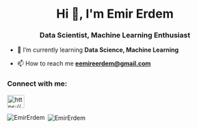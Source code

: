 <h1 align="center">Hi 👋, I'm Emir Erdem</h1>
<h3 align="center">Data Scientist, Machine Learning Enthusiast</h3>

- 🌱 I’m currently learning **Data Science, Machine Learning**

- 📫 How to reach me **eemireerdem@gmail.com**

<h3 align="left">Connect with me:</h3>
<p align="left">
<a href="https://www.linkedin.com/in/emir-erdem/" target="blank"><img align="center" src="https://raw.githubusercontent.com/rahuldkjain/github-profile-readme-generator/master/src/images/icons/Social/linked-in-alt.svg" alt="https://www.linkedin.com/in/emir-erdem/" height="30" width="40" /></a>
</p>



<p><img align="left" src="https://github-readme-stats.vercel.app/api/top-langs?username=EmirErdem&show_icons=true&locale=en&layout=compact" alt="EmirErdem" /></p>

<p>&nbsp;<img align="center" src="https://github-readme-stats.vercel.app/api?username=EmirErdem&show_icons=true&locale=en" alt="EmirErdem" /></p>

